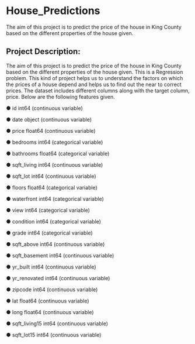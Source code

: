 # House_Predictions
The aim of this project is to predict the price of the house in King County based on the different properties of the house given.


## Project Description:
The aim of this project is to predict the price of the house in King County based on the different properties of the house given. 
This is a Regression problem. This kind of project helps us to understand the factors on which the prices of a house depend and helps us to find out the near to correct prices.
The dataset includes different columns along with the target column, price. Below are the following features given.

●	id                 int64 (continuous variable)

●	date              object (continuous variable)

●	price            float64 (continuous variable)

●	bedrooms           int64 (categorical variable)

●	bathrooms        float64 (categorical variable)

●	sqft_living        int64 (continuous variable)

●	sqft_lot           int64 (continuous variable)

●	floors           float64 (categorical variable)

●	waterfront         int64 (categorical variable)

●	view               int64 (categorical variable)

●	condition          int64 (categorical variable)

●	grade              int64 (categorical variable)

●	sqft_above         int64 (continuous variable)

●	sqft_basement      int64 (continuous variable)

●	yr_built           int64 (continuous variable)

●	yr_renovated       int64 (continuous variable)

●	zipcode            int64 (continuous variable)

●	lat              float64 (continuous variable)

●	long             float64 (continuous variable)

●	sqft_living15      int64 (continuous variable)

●	sqft_lot15         int64 (continuous variable)

